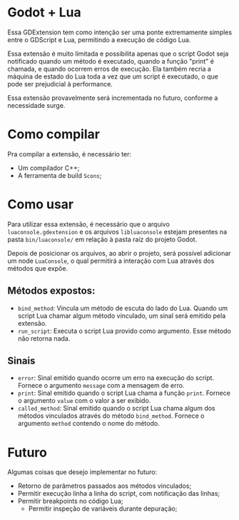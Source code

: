 # Godot + Lua

Essa GDExtension tem como intenção ser uma ponte extremamente simples entre o GDScript e Lua, permitindo a execução de código Lua.

Essa extensão é muito limitada e possibilita apenas que o script Godot seja notificado quando um método é executado, quando a função "print" é chamada, e quando ocorrem erros de execução.
Ela também recria a máquina de estado do Lua toda a vez que um script é executado, o que pode ser prejudicial à performance.

Essa extensão provavelmente será incrementada no futuro, conforme a necessidade surge.

# Como compilar

Pra compilar a extensão, é necessário ter:

- Um compilador C++;
- A ferramenta de build `Scons`;

# Como usar

Para utilizar essa extensão, é necessário que o arquivo `luaconsole.gdextension` e os arquivos `libluaconsole` estejam presentes na pasta `bin/luaconsole/` em relação à pasta raíz do projeto Godot.

Depois de posicionar os arquivos, ao abrir o projeto, será possível adicionar um node `LuaConsole`, o qual permitirá a interação com Lua através dos métodos que expõe.

## Métodos expostos:

- `bind_method`: Vincula um método de escuta do lado do Lua. Quando um script Lua chamar algum método vinculado, um sinal será emitido pela extensão.
- `run_script`: Executa o script Lua provido como argumento. Esse método não retorna nada.

## Sinais

- `error`: Sinal emitido quando ocorre um erro na execução do script. Fornece o argumento `message` com a mensagem de erro.
- `print`: Sinal emitido quando o script Lua chama a função `print`. Fornece o argumento `value` com o valor a ser exibido.
- `called_method`: Sinal emitido quando o script Lua chama algum dos métodos vinculados através do método `bind_method`. Fornece o argumento `method` contendo o nome do método.

# Futuro

Algumas coisas que desejo implementar no futuro:

- Retorno de parâmetros passados aos métodos vinculados;
- Permitir execução linha a linha do script, com notificação das linhas;
- Permitir breakpoints no código Lua;
  - Permitir inspeção de variáveis durante depuração; 
